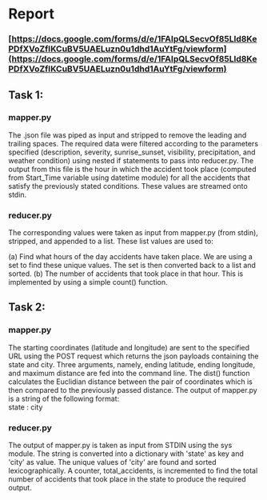# Report

### [https://docs.google.com/forms/d/e/1FAIpQLSecvOf85Lld8KePDfXVoZfIKCuBV5UAELuzn0u1dhd1AuYtFg/viewform](https://docs.google.com/forms/d/e/1FAIpQLSecvOf85Lld8KePDfXVoZfIKCuBV5UAELuzn0u1dhd1AuYtFg/viewform)

## Task 1:

### mapper.py

The .json file was piped as input and stripped to remove the leading and trailing spaces. The required data were filtered according to the parameters specified (description, severity, sunrise_sunset, visibility, precipitation, and weather condition) using nested if statements to pass into reducer.py. The output from this file is the hour in which the accident took place (computed from Start_Time variable using datetime module) for all the accidents that satisfy the previously stated conditions. These values are streamed onto stdin.

### reducer.py

The corresponding values were taken as input from mapper.py (from stdin), stripped, and appended to a list. These list values are used to:

(a) Find what hours of the day accidents have taken place. We are using a set to find these unique values. 
The set is then converted back to a list and sorted.
(b) The number of accidents that took place in that hour. This is implemented by using a simple count() function.

## Task 2:

### mapper.py

The starting coordinates (latitude and longitude) are sent to the specified URL using the POST request which returns the json payloads containing the state and city. Three arguments, namely, ending latitude, ending longitude, and maximum distance are fed into the command line. The dist() function calculates the Euclidian distance between the pair of coordinates which is then compared to the previously passed distance. The output of mapper.py is a string of the following format:  
state : city

### reducer.py

The output of mapper.py is taken as input from STDIN using the sys module. The string is converted into a dictionary with 'state' as key and 'city' as value. The unique values of 'city' are found and sorted lexicographically. A counter, total_accidents, is incremented to find the total number of accidents that took place in the state to produce the required output.

